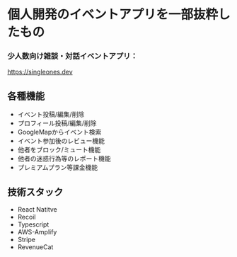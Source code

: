 # 個人開発のイベントアプリを一部抜粋したもの

### 少人数向け雑談・対話イベントアプリ：
https://singleones.dev

## 各種機能
- イベント投稿/編集/削除
- プロフィール投稿/編集/削除
- GoogleMapからイベント検索
- イベント参加後のレビュー機能
- 他者をブロック/ミュート機能
- 他者の迷惑行為等のレポート機能
- プレミアムプラン等課金機能

## 技術スタック
- React Natitve
- Recoil
- Typescript
- AWS-Amplify
- Stripe
- RevenueCat


